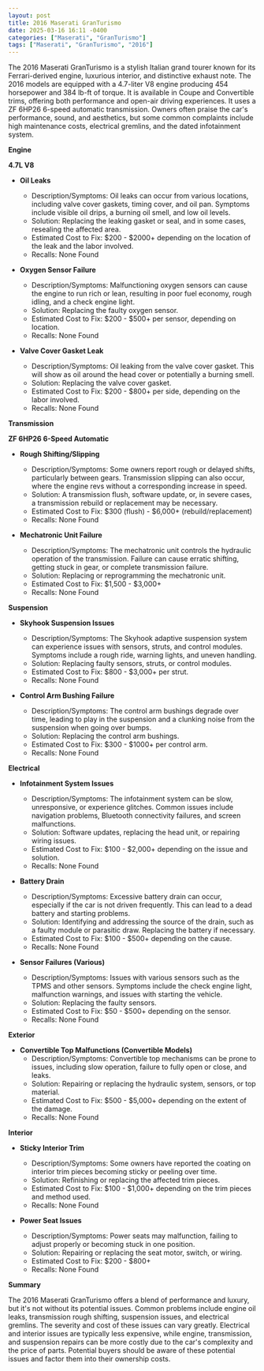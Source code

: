 ```yaml
---
layout: post
title: 2016 Maserati GranTurismo
date: 2025-03-16 16:11 -0400
categories: ["Maserati", "GranTurismo"]
tags: ["Maserati", "GranTurismo", "2016"]
---
```

The 2016 Maserati GranTurismo is a stylish Italian grand tourer known for its Ferrari-derived engine, luxurious interior, and distinctive exhaust note. The 2016 models are equipped with a 4.7-liter V8 engine producing 454 horsepower and 384 lb-ft of torque. It is available in Coupe and Convertible trims, offering both performance and open-air driving experiences. It uses a ZF 6HP26 6-speed automatic transmission. Owners often praise the car's performance, sound, and aesthetics, but some common complaints include high maintenance costs, electrical gremlins, and the dated infotainment system.

**Engine**

**4.7L V8**

*   **Oil Leaks**
    *   Description/Symptoms: Oil leaks can occur from various locations, including valve cover gaskets, timing cover, and oil pan. Symptoms include visible oil drips, a burning oil smell, and low oil levels.
    *   Solution: Replacing the leaking gasket or seal, and in some cases, resealing the affected area.
    *   Estimated Cost to Fix: $200 - $2000+ depending on the location of the leak and the labor involved.
    *   Recalls: None Found

*   **Oxygen Sensor Failure**
    *   Description/Symptoms: Malfunctioning oxygen sensors can cause the engine to run rich or lean, resulting in poor fuel economy, rough idling, and a check engine light.
    *   Solution: Replacing the faulty oxygen sensor.
    *   Estimated Cost to Fix: $200 - $500+ per sensor, depending on location.
    *   Recalls: None Found

*   **Valve Cover Gasket Leak**
    *   Description/Symptoms: Oil leaking from the valve cover gasket. This will show as oil around the head cover or potentially a burning smell.
    *   Solution: Replacing the valve cover gasket.
    *   Estimated Cost to Fix: $200 - $800+ per side, depending on the labor involved.
    *   Recalls: None Found

**Transmission**

**ZF 6HP26 6-Speed Automatic**

*   **Rough Shifting/Slipping**
    *   Description/Symptoms: Some owners report rough or delayed shifts, particularly between gears. Transmission slipping can also occur, where the engine revs without a corresponding increase in speed.
    *   Solution: A transmission flush, software update, or, in severe cases, a transmission rebuild or replacement may be necessary.
    *   Estimated Cost to Fix: $300 (flush) - $6,000+ (rebuild/replacement)
    *   Recalls: None Found

*   **Mechatronic Unit Failure**
    *   Description/Symptoms: The mechatronic unit controls the hydraulic operation of the transmission. Failure can cause erratic shifting, getting stuck in gear, or complete transmission failure.
    *   Solution: Replacing or reprogramming the mechatronic unit.
    *   Estimated Cost to Fix: $1,500 - $3,000+
    *   Recalls: None Found

**Suspension**

*   **Skyhook Suspension Issues**
    *   Description/Symptoms: The Skyhook adaptive suspension system can experience issues with sensors, struts, and control modules. Symptoms include a rough ride, warning lights, and uneven handling.
    *   Solution: Replacing faulty sensors, struts, or control modules.
    *   Estimated Cost to Fix: $800 - $3,000+ per strut.
    *   Recalls: None Found

*   **Control Arm Bushing Failure**
    *   Description/Symptoms: The control arm bushings degrade over time, leading to play in the suspension and a clunking noise from the suspension when going over bumps.
    *   Solution: Replacing the control arm bushings.
    *   Estimated Cost to Fix: $300 - $1000+ per control arm.
    *   Recalls: None Found

**Electrical**

*   **Infotainment System Issues**
    *   Description/Symptoms: The infotainment system can be slow, unresponsive, or experience glitches. Common issues include navigation problems, Bluetooth connectivity failures, and screen malfunctions.
    *   Solution: Software updates, replacing the head unit, or repairing wiring issues.
    *   Estimated Cost to Fix: $100 - $2,000+ depending on the issue and solution.
    *   Recalls: None Found

*   **Battery Drain**
    *   Description/Symptoms: Excessive battery drain can occur, especially if the car is not driven frequently. This can lead to a dead battery and starting problems.
    *   Solution: Identifying and addressing the source of the drain, such as a faulty module or parasitic draw. Replacing the battery if necessary.
    *   Estimated Cost to Fix: $100 - $500+ depending on the cause.
    *   Recalls: None Found

*   **Sensor Failures (Various)**
    *   Description/Symptoms: Issues with various sensors such as the TPMS and other sensors. Symptoms include the check engine light, malfunction warnings, and issues with starting the vehicle.
    *   Solution: Replacing the faulty sensors.
    *   Estimated Cost to Fix: $50 - $500+ depending on the sensor.
    *   Recalls: None Found

**Exterior**

*   **Convertible Top Malfunctions (Convertible Models)**
    *   Description/Symptoms: Convertible top mechanisms can be prone to issues, including slow operation, failure to fully open or close, and leaks.
    *   Solution: Repairing or replacing the hydraulic system, sensors, or top material.
    *   Estimated Cost to Fix: $500 - $5,000+ depending on the extent of the damage.
    *   Recalls: None Found

**Interior**

*   **Sticky Interior Trim**
    *   Description/Symptoms: Some owners have reported the coating on interior trim pieces becoming sticky or peeling over time.
    *   Solution: Refinishing or replacing the affected trim pieces.
    *   Estimated Cost to Fix: $100 - $1,000+ depending on the trim pieces and method used.
    *   Recalls: None Found

*   **Power Seat Issues**
    *   Description/Symptoms: Power seats may malfunction, failing to adjust properly or becoming stuck in one position.
    *   Solution: Repairing or replacing the seat motor, switch, or wiring.
    *   Estimated Cost to Fix: $200 - $800+
    *   Recalls: None Found

**Summary**

The 2016 Maserati GranTurismo offers a blend of performance and luxury, but it's not without its potential issues. Common problems include engine oil leaks, transmission rough shifting, suspension issues, and electrical gremlins. The severity and cost of these issues can vary greatly. Electrical and interior issues are typically less expensive, while engine, transmission, and suspension repairs can be more costly due to the car's complexity and the price of parts. Potential buyers should be aware of these potential issues and factor them into their ownership costs.

